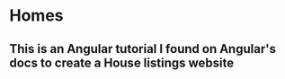 # Homes

## This is an Angular tutorial I found on Angular's docs to create a House listings website
